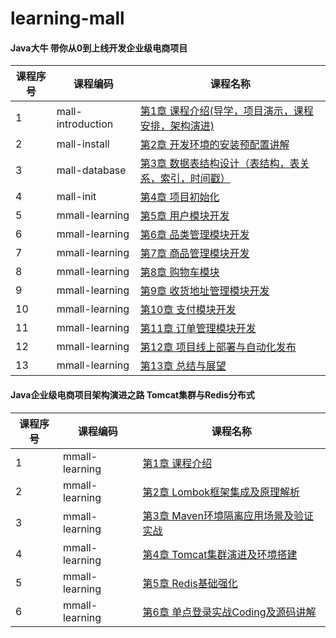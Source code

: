 # learning-mall

#### Java大牛 带你从0到上线开发企业级电商项目

课程序号 | 课程编码 | 课程名称
---|---|---
1 | mall-introduction | [第1章 课程介绍(导学，项目演示，课程安排，架构演进)](mall-introduction/README.md)
2 | mall-install | [第2章 开发环境的安装预配置讲解](mall-install/README.md)
3 | mall-database | [第3章 数据表结构设计（表结构，表关系，索引，时间戳）](mall-database/README.md)
4 | mall-init | [第4章 项目初始化](mall-init/README.md)
5 | mmall-learning | [第5章 用户模块开发](mmall-learning/README.md)
6 | mmall-learning | [第6章 品类管理模块开发](mmall-learning/README.md)
7 | mmall-learning | [第7章 商品管理模块开发](mmall-learning/README.md)
8 | mmall-learning | [第8章 购物车模块](mmall-learning/README.md)
9 | mmall-learning | [第9章 收货地址管理模块开发](mmall-learning/README.md)
10 | mmall-learning | [第10章 支付模块开发](mmall-learning/README.md)
11 | mmall-learning | [第11章 订单管理模块开发](mmall-learning/README.md)
12 | mmall-learning | [第12章 项目线上部署与自动化发布](mmall-learning/README.md)
13 | mmall-learning | [第13章 总结与展望](mmall-learning/README.md)

#### Java企业级电商项目架构演进之路 Tomcat集群与Redis分布式

课程序号 | 课程编码 | 课程名称
---|---|---
1 | mmall-learning | [第1章 课程介绍](mmall-learning/README_2-5.md)
2 | mmall-learning | [第2章 Lombok框架集成及原理解析](mmall-learning/README_2-5.md)
3 | mmall-learning | [第3章 Maven环境隔离应用场景及验证实战](mmall-learning/README_2-5.md)
4 | mmall-learning | [第4章 Tomcat集群演进及环境搭建](mmall-learning/README_2-5.md)
5 | mmall-learning | [第5章 Redis基础强化](mmall-learning/README_2-5.md)
6 | mmall-learning | [第6章 单点登录实战Coding及源码讲解](mmall-learning/README_6.md)

